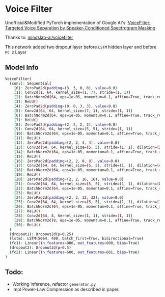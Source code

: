 # Voice Filter 

Unofficial&Modified PyTorch implementation of Google AI's:
[VoiceFilter: Targeted Voice Separation by Speaker-Conditioned Spectrogram Masking](https://arxiv.org/abs/1810.04826).

Thanks to: [mindslab-ai/voicefilter](https://github.com/mindslab-ai/voicefilter)

This network added two dropout layer before `LSTM` hidden layer and before `FC 2` Layer

## Model Info
```bash
VoiceFilter(
  (conv): Sequential(
    (0): ZeroPad2d(padding=(3, 3, 0, 0), value=0.0)
    (1): Conv2d(1, 64, kernel_size=(1, 7), stride=(1, 1))
    (2): BatchNorm2d(64, eps=1e-05, momentum=0.1, affine=True, track_running_stats=True)
    (3): ReLU()
    (4): ZeroPad2d(padding=(0, 0, 3, 3), value=0.0)
    (5): Conv2d(64, 64, kernel_size=(7, 1), stride=(1, 1))
    (6): BatchNorm2d(64, eps=1e-05, momentum=0.1, affine=True, track_running_stats=True)
    (7): ReLU()
    (8): ZeroPad2d(padding=(2, 2, 2, 2), value=0.0)
    (9): Conv2d(64, 64, kernel_size=(5, 5), stride=(1, 1))
    (10): BatchNorm2d(64, eps=1e-05, momentum=0.1, affine=True, track_running_stats=True)
    (11): ReLU()
    (12): ZeroPad2d(padding=(2, 2, 4, 4), value=0.0)
    (13): Conv2d(64, 64, kernel_size=(5, 5), stride=(1, 1), dilation=(2, 1))
    (14): BatchNorm2d(64, eps=1e-05, momentum=0.1, affine=True, track_running_stats=True)
    (15): ReLU()
    (16): ZeroPad2d(padding=(2, 2, 8, 8), value=0.0)
    (17): Conv2d(64, 64, kernel_size=(5, 5), stride=(1, 1), dilation=(4, 1))
    (18): BatchNorm2d(64, eps=1e-05, momentum=0.1, affine=True, track_running_stats=True)
    (19): ReLU()
    (20): ZeroPad2d(padding=(2, 2, 16, 16), value=0.0)
    (21): Conv2d(64, 64, kernel_size=(5, 5), stride=(1, 1), dilation=(8, 1))
    (22): BatchNorm2d(64, eps=1e-05, momentum=0.1, affine=True, track_running_stats=True)
    (23): ReLU()
    (24): ZeroPad2d(padding=(2, 2, 32, 32), value=0.0)
    (25): Conv2d(64, 64, kernel_size=(5, 5), stride=(1, 1), dilation=(16, 1))
    (26): BatchNorm2d(64, eps=1e-05, momentum=0.1, affine=True, track_running_stats=True)
    (27): ReLU()
    (28): Conv2d(64, 8, kernel_size=(1, 1), stride=(1, 1))
    (29): BatchNorm2d(8, eps=1e-05, momentum=0.1, affine=True, track_running_stats=True)
    (30): ReLU()
  )
  (dropout1): Dropout2d(p=0.25)
  (lstm): LSTM(5064, 400, batch_first=True, bidirectional=True)
  (fc1): Linear(in_features=800, out_features=600, bias=True)
  (dropout2): Dropout2d(p=0.5)
  (fc2): Linear(in_features=600, out_features=601, bias=True)
)
```

## Todo:
 - Working Inference, refactor `generator.py`
 - Impl Power-Law Compression as described in paper.
